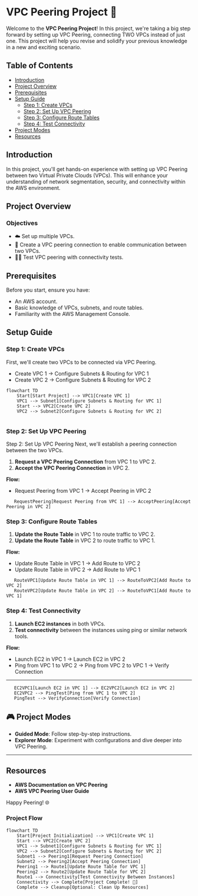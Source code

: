 # VPC Peering Project 🚀

Welcome to the **VPC Peering Project**! In this project, we're taking a big step forward by setting up VPC Peering, connecting TWO VPCs instead of just one. This project will help you revise and solidify your previous knowledge in a new and exciting scenario.

## Table of Contents

- [Introduction](#introduction)
- [Project Overview](#project-overview)
- [Prerequisites](#prerequisites)
- [Setup Guide](#setup-guide)
  - [Step 1: Create VPCs](#step-1-create-vpcs)
  - [Step 2: Set Up VPC Peering](#step-2-set-up-vpc-peering)
  - [Step 3: Configure Route Tables](#step-3-configure-route-tables)
  - [Step 4: Test Connectivity](#step-4-test-connectivity)
- [Project Modes](#project-modes)
- [Resources](#resources)

## Introduction

In this project, you'll get hands-on experience with setting up VPC Peering between two Virtual Private Clouds (VPCs). This will enhance your understanding of network segmentation, security, and connectivity within the AWS environment.

## Project Overview

### Objectives

- ☁️ Set up multiple VPCs.
- 🌉 Create a VPC peering connection to enable communication between two VPCs.
- 👩‍🔬 Test VPC peering with connectivity tests.

## Prerequisites

Before you start, ensure you have:

- An AWS account.
- Basic knowledge of VPCs, subnets, and route tables.
- Familiarity with the AWS Management Console.

## Setup Guide

### Step 1: Create VPCs

First, we'll create two VPCs to be connected via VPC Peering.
 - Create VPC 1 → Configure Subnets & Routing for VPC 1
 - Create VPC 2 → Configure Subnets & Routing for VPC 2

```mermaid
flowchart TD
    Start[Start Project] --> VPC1[Create VPC 1]
    VPC1 --> Subnet1[Configure Subnets & Routing for VPC 1]
    Start --> VPC2[Create VPC 2]
    VPC2 --> Subnet2[Configure Subnets & Routing for VPC 2]  


 ```
  

### Step 2: Set Up VPC Peering
Step 2: Set Up VPC Peering
Next, we'll establish a peering connection between the two VPCs.
1. **Request a VPC Peering Connection** from VPC 1 to VPC 2.
2. **Accept the VPC Peering Connection** in VPC 2.

**Flow:**
   - Request Peering from VPC 1 → Accept Peering in VPC 2


 ```flowchart TD
    RequestPeering[Request Peering from VPC 1] --> AcceptPeering[Accept Peering in VPC 2]

 ```


### Step 3: Configure Route Tables

1. **Update the Route Table** in VPC 1 to route traffic to VPC 2.
2. **Update the Route Table** in VPC 2 to route traffic to VPC 1.

**Flow:**
   - Update Route Table in VPC 1 → Add Route to VPC 2
   - Update Route Table in VPC 2 → Add Route to VPC 1


 ```flowchart TD
    RouteVPC1[Update Route Table in VPC 1] --> RouteToVPC2[Add Route to VPC 2]
    RouteVPC2[Update Route Table in VPC 2] --> RouteToVPC1[Add Route to VPC 1]

 ```




### Step 4: Test Connectivity

1. **Launch EC2 instances** in both VPCs.
2. **Test connectivity** between the instances using ping or similar network tools.

**Flow:**
   - Launch EC2 in VPC 1 → Launch EC2 in VPC 2
   - Ping from VPC 1 to VPC 2 → Ping from VPC 2 to VPC 1 → Verify Connection

---

 ```flowchart TD
    EC2VPC1[Launch EC2 in VPC 1] --> EC2VPC2[Launch EC2 in VPC 2]
    EC2VPC2 --> PingTest[Ping from VPC 1 to VPC 2]
    PingTest --> VerifyConnection[Verify Connection]

 ```


## 🎮 Project Modes

- **Guided Mode**: Follow step-by-step instructions.
- **Explorer Mode**: Experiment with configurations and dive deeper into VPC Peering.

---

## Resources

- **AWS Documentation on VPC Peering**
- **AWS VPC Peering User Guide**

Happy Peering! 🌐


### Project Flow

```mermaid
flowchart TD
    Start[Project Initialization] --> VPC1[Create VPC 1]
    Start --> VPC2[Create VPC 2]
    VPC1 --> Subnet1[Configure Subnets & Routing for VPC 1]
    VPC2 --> Subnet2[Configure Subnets & Routing for VPC 2]
    Subnet1 --> Peering1[Request Peering Connection]
    Subnet2 --> Peering2[Accept Peering Connection]
    Peering1 --> Route1[Update Route Table for VPC 1]
    Peering2 --> Route2[Update Route Table for VPC 2]
    Route1 --> Connectivity[Test Connectivity Between Instances]
    Connectivity --> Complete[Project Complete! 🎉]
    Complete --> Cleanup[Optional: Clean Up Resources]
```

